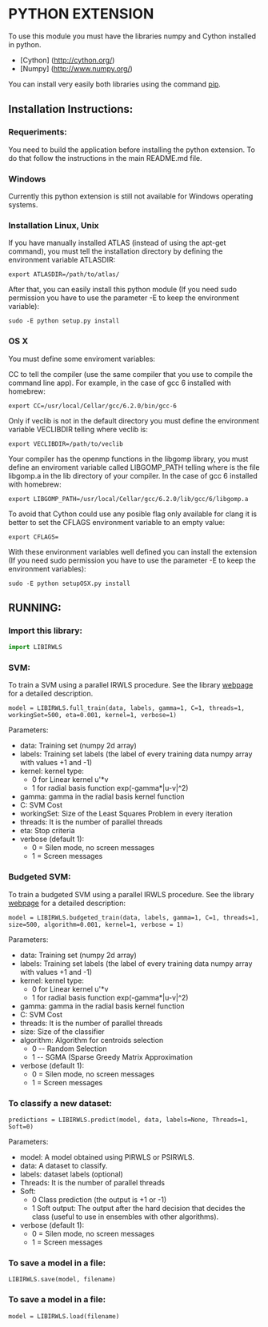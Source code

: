 # PYTHON EXTENSION

To use this module you must have the libraries numpy and Cython installed in python.

 - [Cython] (http://cython.org/)
 - [Numpy] (http://www.numpy.org/)

You can install very easily both libraries using the command [pip](https://pip.pypa.io/en/stable/).

## Installation Instructions:

### Requeriments:

You need to build the application before installing the python extension. To do that follow the instructions in the main README.md file.

### Windows

Currently this python extension is still not available for Windows operating systems.

### Installation Linux, Unix

If you have manually installed ATLAS (instead of using the apt-get command), you must tell the installation directory by defining the environment variable ATLASDIR:

```
export ATLASDIR=/path/to/atlas/
```

After that, you can easily install this python module (If you need sudo permission you have to use the parameter -E to keep the environment variable): 

```
sudo -E python setup.py install
```

### OS X

You must define some enviroment variables:

CC to tell the compiler (use the same compiler that you use to compile the command line app). For example, in the case of gcc 6 installed with homebrew:

```
export CC=/usr/local/Cellar/gcc/6.2.0/bin/gcc-6
```

Only if veclib is not in the default directory you must define the environment variable VECLIBDIR telling where veclib is:

```
export VECLIBDIR=/path/to/veclib
```

Your compiler has the openmp functions in the libgomp library, you must define an enviroment variable called LIBGOMP_PATH telling where is the file libgomp.a in the lib directory of your compiler. In the case of gcc 6 installed with homebrew: 

```
export LIBGOMP_PATH=/usr/local/Cellar/gcc/6.2.0/lib/gcc/6/libgomp.a
```    

To avoid that Cython could use any posible flag only available for clang it is better to set the CFLAGS environment variable to an empty value:

```
export CFLAGS=
```

With these environment variables well defined you can install the extension (If you need sudo permission you have to use the parameter -E to keep the environment variables):

```
sudo -E python setupOSX.py install
```

## RUNNING:

### Import this library:

```Python
import LIBIRWLS
```

### SVM:

To train a SVM using a parallel IRWLS procedure. See the library [webpage](https://robedm.github.io/LIBIRWLS/) for a detailed description.

```
model = LIBIRWLS.full_train(data, labels, gamma=1, C=1, threads=1, workingSet=500, eta=0.001, kernel=1, verbose=1)
```

Parameters:
* data: Training set (numpy 2d array)
* labels: Training set labels (the label of every training data numpy array with values +1 and -1)
* kernel: kernel type: 
    * 0 for Linear kernel u'*v
    * 1 for radial basis function exp(-gamma*|u-v|^2)
* gamma: gamma in the radial basis kernel function
* C: SVM Cost
* workingSet: Size of the Least Squares Problem in every iteration
* threads: It is the number of parallel threads
* eta: Stop criteria
* verbose (default 1):
    * 0 = Silen mode, no screen messages
    * 1 = Screen messages

### Budgeted SVM:
To train a budgeted SVM using a parallel IRWLS procedure. See the library [webpage](https://robedm.github.io/LIBIRWLS/) for a detailed description:

```
model = LIBIRWLS.budgeted_train(data, labels, gamma=1, C=1, threads=1, size=500, algorithm=0.001, kernel=1, verbose = 1)
```

Parameters:
* data: Training set (numpy 2d array)
* labels: Training set labels (the label of every training data numpy array with values +1 and -1)
* kernel: kernel type: 
    * 0 for Linear kernel u'*v
    * 1 for radial basis function exp(-gamma*|u-v|^2)
* gamma: gamma in the radial basis kernel function
* C: SVM Cost
* threads: It is the number of parallel threads
* size: Size of the classifier
* algorithm: Algorithm for centroids selection
     * 0 -- Random Selection
     * 1 -- SGMA (Sparse Greedy Matrix Approximation
* verbose (default 1):
    * 0 = Silen mode, no screen messages
    * 1 = Screen messages



### To classify a new dataset:

```
predictions = LIBIRWLS.predict(model, data, labels=None, Threads=1, Soft=0)
```

Parameters:
* model: A model obtained using PIRWLS or PSIRWLS.
* data: A dataset to classify.
* labels: dataset labels (optional)
* Threads: It is the number of parallel threads
* Soft:
    * 0 Class prediction (the output is +1 or -1)
    * 1 Soft output: The output after the hard decision that decides the class (useful to use in ensembles with other algorithms).
* verbose (default 1):
    * 0 = Silen mode, no screen messages
    * 1 = Screen messages


### To save a model in a file:
```
LIBIRWLS.save(model, filename)
```

### To save a model in a file:
```
model = LIBIRWLS.load(filename)
```


